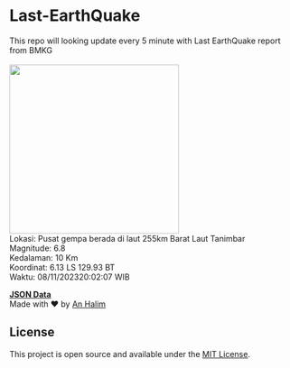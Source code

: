 # Last-EarthQuake
This repo will looking update every 5 minute with Last EarthQuake report from BMKG
<br>
<br>
<img src="https://static.bmkg.go.id/20231108200207.mmi.jpg" width="300"/>
<br>
Lokasi: Pusat gempa berada di laut 255km Barat Laut Tanimbar <br>
Magnitude: 6.8 <br>
Kedalaman: 10 Km <br>
Koordinat: 6.13 LS 129.93 BT <br>
Waktu: 08/11/202320:02:07 WIB <br>

<a href="./data/data.json">**JSON Data**</a>
<br>
Made with ❤️ by <a href="https://github.com/an-halim">An Halim</a>
## License

This project is open source and available under the [MIT License](LICENSE).
